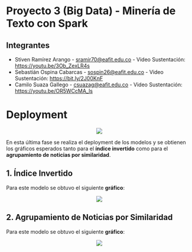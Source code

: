 # Proyecto 3 (Big Data) - Minería de Texto con Spark

## Integrantes 

- Stiven Ramírez Arango - sramir70@eafit.edu.co - Video Sustentación: https://youtu.be/3Ob_ZexLR4s
- Sebastián Ospina Cabarcas - sospin26@eafit.edu.co - Video Sustentación: https://bit.ly/2J00KnF
- Camilo Suaza Gallego - csuazag@eafit.edu.co - Video Sustentación: https://youtu.be/OR5WCcMA_ls

# Deployment

<p align="center"> <img src="http://crisp-dm.eu/wp-content/uploads/2013/03/Deployment.jpg"> </p>

En esta última fase se realiza el deployment de los modelos y se obtienen los gráficos esperados tanto para el **índice invertido** como para el **agrupamiento de noticias por similaridad**.

## 1. Índice Invertido

Para este modelo se obtuvo el siguiente **gráfico**:

<p align="center"> <img src="https://user-images.githubusercontent.com/31974084/57198833-3c7ca280-6f3d-11e9-85fb-e42c76e3ae63.png"> </p>

## 2. Agrupamiento de Noticias por Similaridad

Para este modelo se obtuvo el siguiente **gráfico**:

<p align="center"> <img src="https://irenelizihui.files.wordpress.com/2016/07/13950777_843664199102483_1888567216_o.jpg?w=656"> </p>
